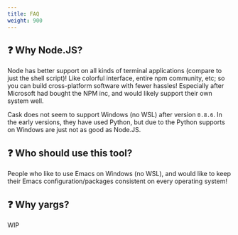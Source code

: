 ```yaml
---
title: FAQ
weight: 900
---
```


## ❓ Why Node.JS?

Node has better support on all kinds of terminal applications (compare to just
the shell script)! Like colorful interface, entire npm community, etc; so you
can build cross-platform software with fewer hassles! Especially after Microsoft
had bought the NPM inc, and would likely support their own system well.

Cask does not seem to support Windows (no WSL) after version `0.8.6`. In the
early versions, they have used Python, but due to the Python supports on Windows
are just not as good as Node.JS.

## ❓ Who should use this tool?

People who like to use Emacs on Windows (no WSL), and would like to keep their
Emacs configuration/packages consistent on every operating system!

## ❓ Why yargs?

WIP
